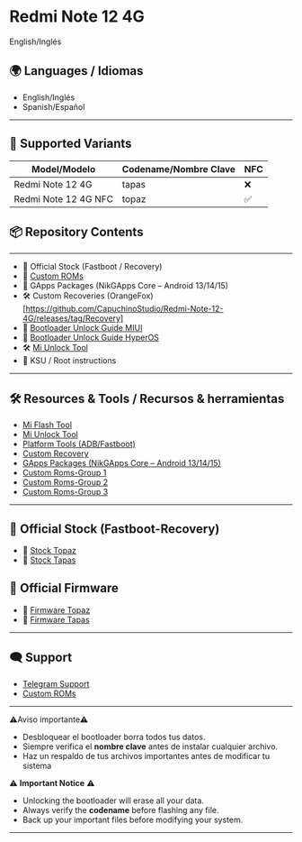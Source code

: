 # Redmi Note 12 4G

English/Inglés
## 🌍 Languages / Idiomas
- English/Inglés
- Spanish/Español

---
## 📱 Supported Variants

| Model/Modelo           | Codename/Nombre Clave | NFC |
|------------------------|----------|-----|
| Redmi Note 12 4G       |   tapas  |  ❌  |
| Redmi Note 12 4G NFC   |   topaz  |  ✅  |
## 📦 Repository Contents

---
- 🔄 Official Stock (Fastboot / Recovery)
- 📲 [Custom ROMs](https://t.me/RedmiNote12Indonesia_ch)
- 🧩 GApps Packages (NikGApps Core – Android 13/14/15)
- 🛠️ Custom Recoveries (OrangeFox)[https://github.com/CapuchinoStudio/Redmi-Note-12-4G/releases/tag/Recovery]
- 🧱 [Bootloader Unlock Guide MIUI]()
- 🧱 [Bootloader Unlock Guide HyperOS](https://xiaomiui.net/how-unlock-bootloader-xiaomi-hyperos-53493/)
- 🛠️ [Mi Unlock Tool](https://en.miui.com/unlock/download_en.html)
- 🔧 KSU / Root instructions

---

## 🛠️ Resources & Tools / Recursos & herramientas

- [Mi Flash Tool](https://xiaomiflashtool.com)
- [Mi Unlock Tool](https://en.miui.com/unlock/download_en.html)
- [Platform Tools (ADB/Fastboot)](https://developer.android.com/studio/releases/platform-tools)
- [Custom Recovery](https://github.com/CapuchinoStudio/Redmi-Note-12-4G/releases/tag/Recovery)
- [GApps Packages (NikGApps Core – Android 13/14/15)](https://github.com/CapuchinoStudio/Redmi-Note-12-4G/releases/tag/Gapps)
- [Custom Roms-Group 1](https://t.me/RedmiNote124GNFC)
- [Custom Roms-Group 2]([[https://t.me/RedmiNote124GNFC](https://t.me/RedmiNote12Indonesia_ch)](https://t.me/RN124GTAPAS))
- [Custom Roms-Group 3](https://t.me/RedmiNote124GNFC)

  
---

## 📲 Official Stock (Fastboot-Recovery)
- 📎 [Stock Topaz](https://mifirm.net/model/topaz.ttt#global)
- 📎 [Stock Tapas](https://mifirm.net/model/tapas.ttt#global)

  
## 📲 Official Firmware
- 📎 [Firmware Topaz](https://xmfirmwareupdater.com/archive/firmware/topaz/)
- 📎 [Firmware Tapas](https://xmfirmwareupdater.com/archive/firmware/tapas/)

---

## 🗨️ Support
- [Telegram Support](https://t.me/RedmiNote124GNFC)
- [Custom ROMs](https://t.me/RedmiNote12Indonesia_ch)
  
---

⚠️Aviso importante⚠️
- Desbloquear el bootloader borra todos tus datos.
- Siempre verifica el **nombre clave** antes de instalar cualquier archivo.
- Haz un respaldo de tus archivos importantes antes de modificar tu sistema

⚠️ **Important Notice** ⚠️

- Unlocking the bootloader will erase all your data.
- Always verify the **codename** before flashing any file.
- Back up your important files before modifying your system.

---



